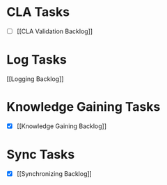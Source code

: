 # CLA Tasks
- [ ] [[CLA Validation Backlog]]

# Log Tasks
[[Logging Backlog]]

# Knowledge Gaining Tasks
- [x] [[Knowledge Gaining Backlog]]

# Sync Tasks
- [x] [[Synchronizing Backlog]]